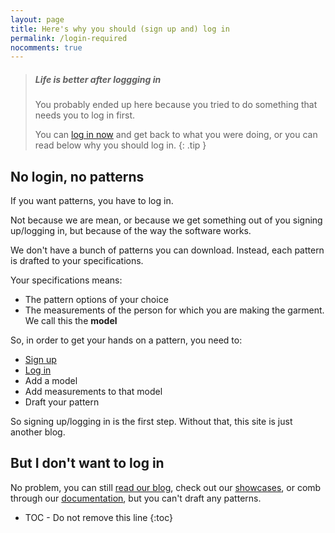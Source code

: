 ```yaml
---
layout: page
title: Here's why you should (sign up and) log in
permalink: /login-required
nocomments: true
---
```

> <h5>Life is better after loggging in</h5>
> You probably ended up here because you tried to do something that needs you to log in first.
>
> You can <a href="#scroller" class="login">log in now</a> and get back to what you were doing,
> or you can read below why you should log in.
{: .tip }

## No login, no patterns

If you want patterns, you have to log in. 

Not because we are mean, or because we get something out of you signing up/logging in, but because of the way the software works.

We don't have a bunch of patterns you can download. Instead, each pattern is drafted to your specifications.

Your specifications means:

 - The pattern options of your choice
 - The measurements of the person for which you are making the garment. We call this the <b>model</b>

So, in order to get your hands on a pattern, you need to:

- <a href="#scroller" class="signup">Sign up</a>
- <a href="#scroller" class="login">Log in</a>
- Add a model
- Add measurements to that model
- Draft your pattern

So signing up/logging in is the first step. Without that, this site is just another blog.

## But I don't want to log in

No problem, you can still [read our blog](/blog), check out our [showcases](/showcase), or
comb through our [documentation](/docs), but you can't draft any patterns.

* TOC - Do not remove this line
{:toc}

